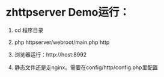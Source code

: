 zhttpserver Demo运行：
======

1) cd 程序目录

2) php httpserver/webroot/main.php http 

3) 浏览器运行：http://host:8992

4) 静态文件还是走nginx。需要在config/http/config.php里配置



